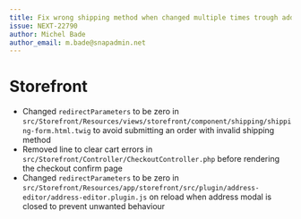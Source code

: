 ```yaml
---
title: Fix wrong shipping method when changed multiple times trough address
issue: NEXT-22790
author: Michel Bade
author_email: m.bade@snapadmin.net
---
```

# Storefront
* Changed `redirectParameters` to be zero in `src/Storefront/Resources/views/storefront/component/shipping/shipping-form.html.twig` to avoid submitting an order with invalid shipping method
* Removed line to clear cart errors in `src/Storefront/Controller/CheckoutController.php` before rendering the checkout confirm page
* Changed `redirectParameters` to be zero in `src/Storefront/Resources/app/storefront/src/plugin/address-editor/address-editor.plugin.js` on reload when address modal is closed to prevent unwanted behaviour

